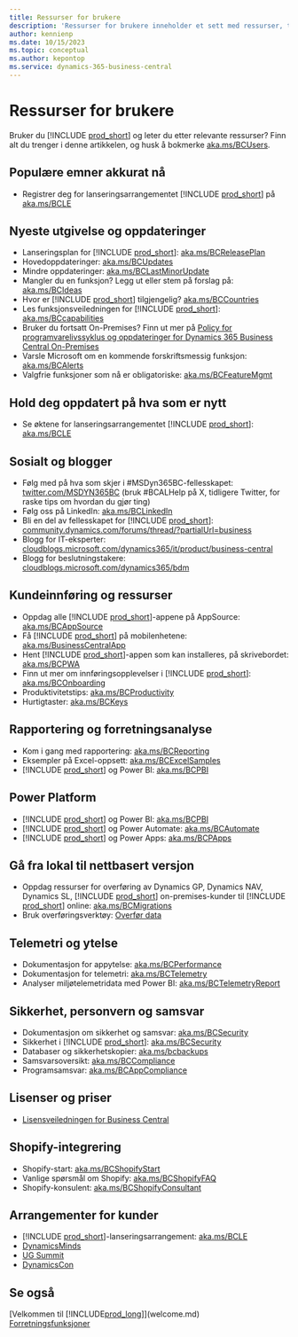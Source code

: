 ```yaml
---
title: Ressurser for brukere
description: 'Ressurser for brukere inneholder et sett med ressurser, tjenester og verktøy for å bruke Microsoft Dynamics 365 Business Central.'
author: kennienp
ms.date: 10/15/2023
ms.topic: conceptual
ms.author: kepontop
ms.service: dynamics-365-business-central
---
```


# <a name="resources-for-users"></a>Ressurser for brukere

Bruker du [!INCLUDE [prod_short](includes/prod_short.md)] og leter du etter relevante ressurser? Finn alt du trenger i denne artikkelen, og husk å bokmerke [aka.ms/BCUsers](https://aka.ms/BCUsers).

## <a name="hot-topics-right-now"></a>Populære emner akkurat nå

- Registrer deg for lanseringsarrangementet [!INCLUDE [prod_short](includes/prod_short.md)] på [aka.ms/BCLE](https://aka.ms/BCLE)

## <a name="latest-release-and-updates"></a>Nyeste utgivelse og oppdateringer

- Lanseringsplan for [!INCLUDE [prod_short](includes/prod_short.md)]: [aka.ms/BCReleasePlan](https://aka.ms/BCReleasePlan) 
- Hovedoppdateringer: [aka.ms/BCUpdates](https://aka.ms/BCUpdates)
- Mindre oppdateringer: [aka.ms/BCLastMinorUpdate](https://aka.ms/BCLastMinorUpdate) 
- Mangler du en funksjon? Legg ut eller stem på forslag på: [aka.ms/BCIdeas](https://aka.ms/BCIdeas) 
- Hvor er [!INCLUDE [prod_short](includes/prod_short.md)] tilgjengelig? [aka.ms/BCCountries](https://aka.ms/BCCountries)
- Les funksjonsveiledningen for [!INCLUDE [prod_short](includes/prod_short.md)]: [aka.ms/BCcapabilities](https://aka.ms/BCcapabilities)
- Bruker du fortsatt On-Premises? Finn ut mer på [Policy for programvarelivssyklus og oppdateringer for Dynamics 365 Business Central On-Premises](/dynamics365/business-central/dev-itpro/terms/lifecycle-policy-on-premises)
- Varsle Microsoft om en kommende forskriftsmessig funksjon: [aka.ms/BCAlerts](https://aka.ms/BCAlerts)
- Valgfrie funksjoner som nå er obligatoriske: [aka.ms/BCFeatureMgmt](https://aka.ms/BCFeatureMgmt)

## <a name="stay-up-to-date-on-whats-new"></a>Hold deg oppdatert på hva som er nytt

- Se øktene for lanseringsarrangementet [!INCLUDE [prod_short](includes/prod_short.md)]: [aka.ms/BCLE](https://aka.ms/BCLE) 

## <a name="social-and-blogs"></a>Sosialt og blogger

- Følg med på hva som skjer i #MSDyn365BC-fellesskapet: [twitter.com/MSDYN365BC](https://twitter.com/MSDYN365BC) (bruk #BCALHelp på X, tidligere Twitter, for raske tips om hvordan du gjør ting) 
- Følg oss på LinkedIn: [aka.ms/BCLinkedIn](https://aka.ms/BCLinkedIn)
- Bli en del av fellesskapet for [!INCLUDE [prod_short](includes/prod_short.md)]: [community.dynamics.com/forums/thread/?partialUrl=business](https://community.dynamics.com/forums/thread/?partialUrl=business) 
- Blogg for IT-eksperter: [cloudblogs.microsoft.com/dynamics365/it/product/business-central](https://cloudblogs.microsoft.com/dynamics365/it/product/business-central/)
- Blogg for beslutningstakere: [cloudblogs.microsoft.com/dynamics365/bdm](https://cloudblogs.microsoft.com/dynamics365/bdm)

## <a name="customer-onboarding-and-resources"></a>Kundeinnføring og ressurser

- Oppdag alle [!INCLUDE [prod_short](includes/prod_short.md)]-appene på AppSource: [aka.ms/BCAppSource](https://appsource.microsoft.com/marketplace/apps?page=1&product=dynamics-365-business-central)
- Få [!INCLUDE [prod_short](includes/prod_short.md)] på mobilenhetene: [aka.ms/BusinessCentralApp](https://aka.ms/BusinessCentralApp)
- Hent [!INCLUDE [prod_short](includes/prod_short.md)]-appen som kan installeres, på skrivebordet: [aka.ms/BCPWA](https://aka.ms/BCPWA)
- Finn ut mer om innføringsopplevelser i [!INCLUDE [prod_short](includes/prod_short.md)]: [aka.ms/BCOnboarding](https://aka.ms/bconboarding)
- Produktivitetstips: [aka.ms/BCProductivity](https://aka.ms/BCProductivity) 
- Hurtigtaster: [aka.ms/BCKeys](https://aka.ms/BCKeys)

## <a name="reporting-and-business-intelligence"></a>Rapportering og forretningsanalyse

- Kom i gang med rapportering: [aka.ms/BCReporting](https://aka.ms/BCReporting)
- Eksempler på Excel-oppsett: [aka.ms/BCExcelSamples](https://aka.ms/BCExcelSamples)
- [!INCLUDE [prod_short](includes/prod_short.md)] og Power BI: [aka.ms/BCPBI](https://aka.ms/BCPBI)

## <a name="power-platform"></a>Power Platform

- [!INCLUDE [prod_short](includes/prod_short.md)] og Power BI: [aka.ms/BCPBI](https://aka.ms/BCPBI)
- [!INCLUDE [prod_short](includes/prod_short.md)] og Power Automate: [aka.ms/BCAutomate](https://aka.ms/BCAutomate) 
- [!INCLUDE [prod_short](includes/prod_short.md)] og Power Apps: [aka.ms/BCPApps](https://aka.ms/BCPApps)

## <a name="migrating-from-on-premises-to-online"></a>Gå fra lokal til nettbasert versjon

- Oppdag ressurser for overføring av Dynamics GP, Dynamics NAV, Dynamics SL, [!INCLUDE [prod_short](includes/prod_short.md)] on-premises-kunder til [!INCLUDE [prod_short](includes/prod_short.md)] online: [aka.ms/BCMigrations](https://aka.ms/BCMigrations)  
- Bruk overføringsverktøy: [Overfør data](/dynamics365/business-central/dev-itpro/administration/migrate-data) 

## <a name="telemetry-and-performance"></a>Telemetri og ytelse

- Dokumentasjon for appytelse: [aka.ms/BCPerformance](https://aka.ms/BCPerformance)
- Dokumentasjon for telemetri: [aka.ms/BCTelemetry](https://aka.ms/BCTelemetry) 
- Analyser miljøtelemetridata med Power BI: [aka.ms/BCTelemetryReport](https://aka.ms/BCTelemetryReport) 

## <a name="security-privacy-and-compliance"></a>Sikkerhet, personvern og samsvar

- Dokumentasjon om sikkerhet og samsvar: [aka.ms/BCSecurity](https://aka.ms/BCSecurity) 
- Sikkerhet i [!INCLUDE [prod_short](includes/prod_short.md)]: [aka.ms/BCSecurity](https://aka.ms/BCSecurity)
- Databaser og sikkerhetskopier: [aka.ms/bcbackups](https://aka.ms/BCBackups)
- Samsvarsoversikt: [aka.ms/BCCompliance](https://aka.ms/BCCompliance)
- Programsamsvar: [aka.ms/BCAppCompliance](https://aka.ms/BCAppCompliance)

## <a name="licensing-and-pricing"></a>Lisenser og priser

- [Lisensveiledningen for Business Central](https://go.microsoft.com/fwlink/?LinkId=866544&clcid=0x409)

## <a name="shopify-integration"></a>Shopify-integrering

- Shopify-start: [aka.ms/BCShopifyStart](https://aka.ms/BCShopifyStart)
- Vanlige spørsmål om Shopify: [aka.ms/BCShopifyFAQ](https://aka.ms/BCShopifyFAQ)
- Shopify-konsulent: [aka.ms/BCShopifyConsultant](https://aka.ms/BCShopifyConsultant)

## <a name="events-for-customers"></a>Arrangementer for kunder

- [!INCLUDE [prod_short](includes/prod_short.md)]-lanseringsarrangement: [aka.ms/BCLE](https://aka.ms/BCLE)
- [DynamicsMinds](https://www.dynamicsminds.com/)
- [UG Summit](https://www.summitna.com/)
- [DynamicsCon](https://dynamicscon.com/)

## <a name="see-also"></a>Se også

[Velkommen til [!INCLUDE[prod_long](includes/prod_long.md)]](welcome.md)  
[Forretningsfunksjoner](across-business-functionality.md)  

